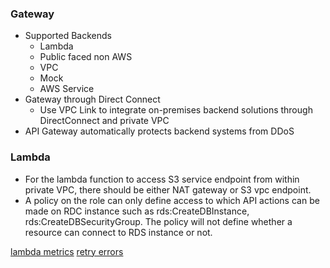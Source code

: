 ### Gateway
* Supported Backends
    * Lambda
    * Public faced non AWS
    * VPC
    * Mock
    * AWS Service
* Gateway through Direct Connect
    * Use VPC Link to integrate on-premises backend solutions through DirectConnect and private VPC
* API Gateway automatically protects backend systems from DDoS


### Lambda
* For the lambda function to access S3 service endpoint from within private VPC, there should be either NAT gateway or S3 vpc endpoint.
* A policy on the role can only define access to which API actions can be made on RDC instance such as rds:CreateDBInstance, rds:CreateDBSecurityGroup. The policy will not define whether a resource can connect to RDS instance or not.

[lambda metrics](https://docs.aws.amazon.com/lambda/latest/dg/monitoring-metrics.html)
[retry errors](https://docs.aws.amazon.com/lambda/latest/dg/invocation-retries.html?shortFooter=true)